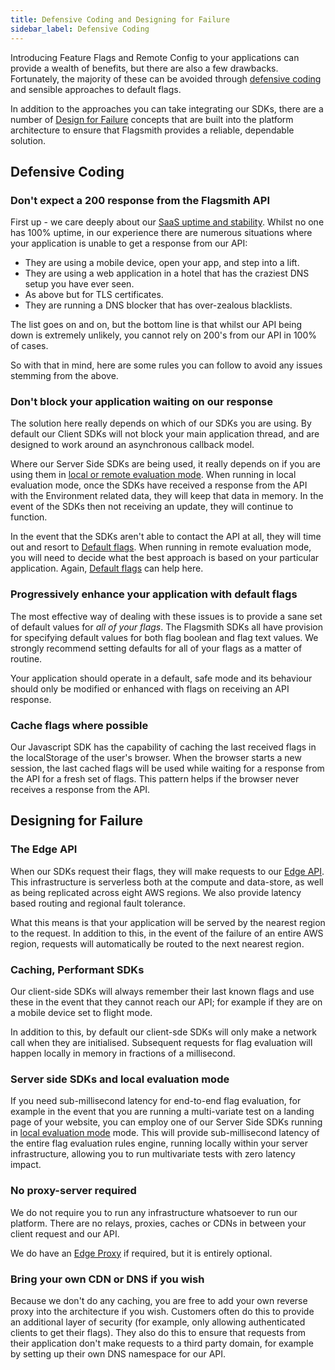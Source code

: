 ```yaml
---
title: Defensive Coding and Designing for Failure
sidebar_label: Defensive Coding
---
```


Introducing Feature Flags and Remote Config to your applications can provide a wealth of benefits, but there are also a
few drawbacks. Fortunately, the majority of these can be avoided through [defensive coding](#defensive-coding) and
sensible approaches to default flags.

In addition to the approaches you can take integrating our SDKs, there are a number of
[Design for Failure](#designing-for-failure) concepts that are built into the platform architecture to ensure that
Flagsmith provides a reliable, dependable solution.

## Defensive Coding

### Don't expect a 200 response from the Flagsmith API

First up - we care deeply about our [SaaS uptime and stability](https://flagsmith.statuspage.io/). Whilst no one has
100% uptime, in our experience there are numerous situations where your application is unable to get a response from our
API:

- They are using a mobile device, open your app, and step into a lift.
- They are using a web application in a hotel that has the craziest DNS setup you have ever seen.
- As above but for TLS certificates.
- They are running a DNS blocker that has over-zealous blacklists.

The list goes on and on, but the bottom line is that whilst our API being down is extremely unlikely, you cannot rely on
200's from our API in 100% of cases.

So with that in mind, here are some rules you can follow to avoid any issues stemming from the above.

### Don't block your application waiting on our response

The solution here really depends on which of our SDKs you are using. By default our Client SDKs will not block your main
application thread, and are designed to work around an asynchronous callback model.

Where our Server Side SDKs are being used, it really depends on if you are using them in
[local or remote evaluation mode](/clients/overview.md#server-side-sdks). When running in local evaluation mode, once
the SDKs have received a response from the API with the Environment related data, they will keep that data in memory. In
the event of the SDKs then not receiving an update, they will continue to function.

In the event that the SDKs aren't able to contact the API at all, they will time out and resort to
[Default flags](#rule-2-progressively-enhance-your-application-with-default-flags). When running in remote evaluation
mode, you will need to decide what the best approach is based on your particular application. Again,
[Default flags](#rule-2-progressively-enhance-your-application-with-default-flags) can help here.

### Progressively enhance your application with default flags

The most effective way of dealing with these issues is to provide a sane set of default values for _all of your flags_.
The Flagsmith SDKs all have provision for specifying default values for both flag boolean and flag text values. We
strongly recommend setting defaults for all of your flags as a matter of routine.

Your application should operate in a default, safe mode and its behaviour should only be modified or enhanced with flags
on receiving an API response.

### Cache flags where possible

Our Javascript SDK has the capability of caching the last received flags in the localStorage of the user's browser. When
the browser starts a new session, the last cached flags will be used while waiting for a response from the API for a
fresh set of flags. This pattern helps if the browser never receives a response from the API.

## Designing for Failure

### The Edge API

When our SDKs request their flags, they will make requests to our [Edge API](/advanced-use/edge-api.md). This
infrastructure is serverless both at the compute and data-store, as well as being replicated across eight AWS regions.
We also provide latency based routing and regional fault tolerance.

What this means is that your application will be served by the nearest region to the request. In addition to this, in
the event of the failure of an entire AWS region, requests will automatically be routed to the next nearest region.

### Caching, Performant SDKs

Our client-side SDKs will always remember their last known flags and use these in the event that they cannot reach our
API; for example if they are on a mobile device set to flight mode.

In addition to this, by default our client-sde SDKs will only make a network call when they are initialised. Subsequent
requests for flag evaluation will happen locally in memory in fractions of a millisecond.

### Server side SDKs and local evaluation mode

If you need sub-millisecond latency for end-to-end flag evaluation, for example in the event that you are running a
multi-variate test on a landing page of your website, you can employ one of our Server Side SDKs running in
[local evaluation mode](/clients/overview.md#2---local-evaluation) mode. This will provide sub-millisecond latency of
the entire flag evaluation rules engine, running locally within your server infrastructure, allowing you to run
multivariate tests with zero latency impact.

### No proxy-server required

We do not require you to run any infrastructure whatsoever to run our platform. There are no relays, proxies, caches or
CDNs in between your client request and our API.

We do have an [Edge Proxy](/system-administration/edge-proxy) if required, but it is entirely optional.

### Bring your own CDN or DNS if you wish

Because we don't do any caching, you are free to add your own reverse proxy into the architecture if you wish. Customers
often do this to provide an additional layer of security (for example, only allowing authenticated clients to get their
flags). They also do this to ensure that requests from their application don't make requests to a third party domain,
for example by setting up their own DNS namespace for our API.

